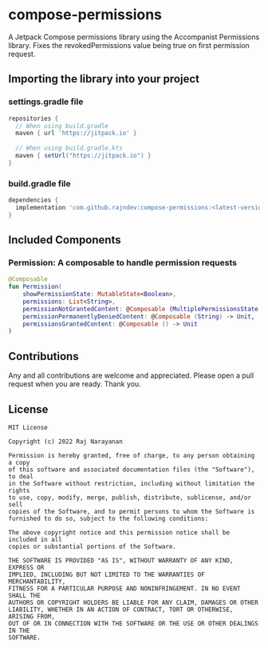 # compose-permissions
A Jetpack Compose permissions library using the Accompanist Permissions library. Fixes the revokedPermissions value being true on first permission request.

## Importing the library into your project

### settings.gradle file

```gradle
repositories {
  // When using build.gradle
  maven { url 'https://jitpack.io' } 
        
  // When using build.gradle.kts
  maven { setUrl("https://jitpack.io") }
}
```

### build.gradle file

```gradle
dependencies {
  implementation 'com.github.rajndev:compose-permissions:<latest-version>'
}
```

## Included Components

### Permission: A composable to handle permission requests

```kotlin
@Composable
fun Permission(
    showPermissionState: MutableState<Boolean>,
    permissions: List<String>,
    permissionNotGrantedContent: @Composable (MultiplePermissionsState, String) -> Unit,
    permissionPermanentlyDeniedContent: @Composable (String) -> Unit,
    permissionsGrantedContent: @Composable () -> Unit
)
```

## Contributions

Any and all contributions are welcome and appreciated. Please open a pull request when you are ready. Thank you.

## License

```
MIT License

Copyright (c) 2022 Raj Narayanan

Permission is hereby granted, free of charge, to any person obtaining a copy
of this software and associated documentation files (the "Software"), to deal
in the Software without restriction, including without limitation the rights
to use, copy, modify, merge, publish, distribute, sublicense, and/or sell
copies of the Software, and to permit persons to whom the Software is
furnished to do so, subject to the following conditions:

The above copyright notice and this permission notice shall be included in all
copies or substantial portions of the Software.

THE SOFTWARE IS PROVIDED "AS IS", WITHOUT WARRANTY OF ANY KIND, EXPRESS OR
IMPLIED, INCLUDING BUT NOT LIMITED TO THE WARRANTIES OF MERCHANTABILITY,
FITNESS FOR A PARTICULAR PURPOSE AND NONINFRINGEMENT. IN NO EVENT SHALL THE
AUTHORS OR COPYRIGHT HOLDERS BE LIABLE FOR ANY CLAIM, DAMAGES OR OTHER
LIABILITY, WHETHER IN AN ACTION OF CONTRACT, TORT OR OTHERWISE, ARISING FROM,
OUT OF OR IN CONNECTION WITH THE SOFTWARE OR THE USE OR OTHER DEALINGS IN THE
SOFTWARE.
```
